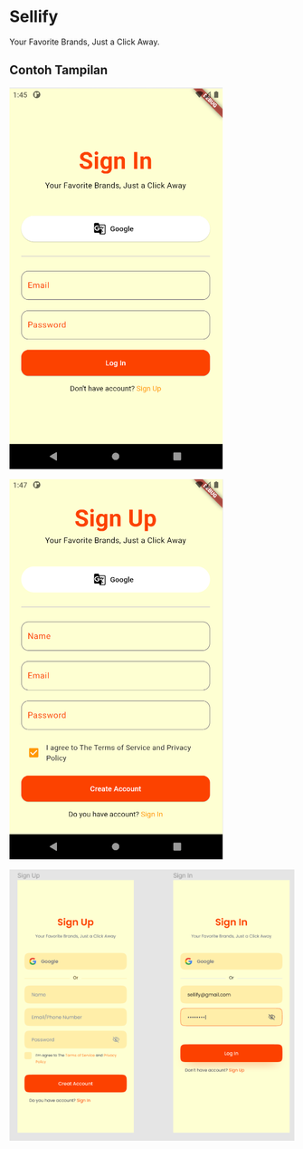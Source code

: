 # Sellify

Your Favorite Brands, Just a Click Away.

## Contoh Tampilan



![Sign In App](/dokumentasi/app/signin.PNG)

![Sign Up App](/dokumentasi/app/signup.PNG)

![Figma App](/dokumentasi/figma/Capture.PNG)


